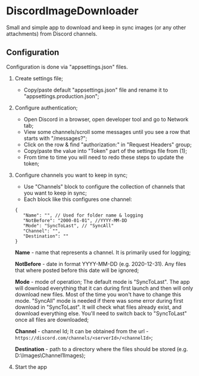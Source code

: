 # DiscordImageDownloader
 Small and simple app to download and keep in sync images (or any other attachments) from Discord channels.
 
 ## Configuration
 Configuration is done via "appsettings.json" files.
 
1. Create settings file;
   - Copy/paste default "appsettings.json" file and rename it to "appsettings.production.json";
3. Configure authentication;
   - Open Discord in a browser, open developer tool and go to Network tab;
   - View some channels/scroll some messages until you see a row that starts with "/messages?";
   - Click on the row & find "authorization:" in "Request Headers" group;
   - Copy/paste the value into "Token" part of the settings file from (1);
   - From time to time you will need to redo these steps to update the token; 
4. Configure channels you want to keep in sync;
   - Use "Channels" block to configure the collection of channels that you want to keep in sync;
   - Each block like this configures one channel:
   ```
   {
      "Name": "", // Used for folder name & logging
      "NotBefore": "2000-01-01", //YYYY-MM-DD
      "Mode": "SyncToLast", // "SyncAll"
      "Channel": "",
      "Destination": ""
   }
   ```
   **Name** - name that represents a channel. It is primarily used for logging;
   
   **NotBefore** - date in format YYYY-MM-DD (e.g. 2020-12-31). Any files that where posted before this date will be ignored;
   
   **Mode** - mode of operation; The default mode is "SyncToLast". The app will download everything that it can during first launch and then will only download new files. Most of the time you won't have to change this mode. "SyncAll" mode is needed if there was some error during first download in "SyncToLast". It will check what files already exist, and download everything else. You'll need to switch back to "SyncToLast" once all files are downloaded;
   
   **Channel** - channel Id; It can be obtained from the url - ```https://discord.com/channels/<serverId>/<channelId>```;
 
   **Destination** - path to a directory where the files should be stored (e.g. D:\\Images\\Channel1Images);
5. Start the app
